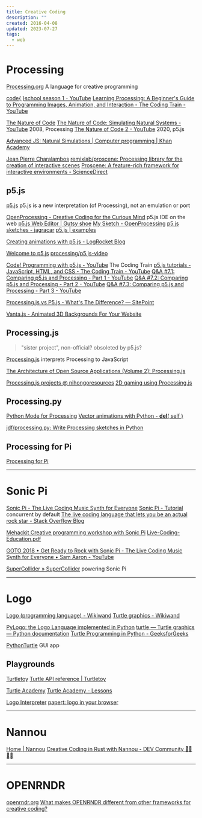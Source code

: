 ```yaml
---
title: Creative Coding
description: ""
created: 2016-04-08
updated: 2023-07-27
tags:
  - web
---
```


# Processing

[Processing.org](https://processing.org/) A language for creative programming

[code{ }school season 1 - YouTube](https://www.youtube.com/playlist?list=PLcKpytGyWm9rYbF9URFAjKy2MyWKZe0KS)
[Learning Processing: A Beginner's Guide to Programming Images, Animation, and Interaction - The Coding Train - YouTube](https://www.youtube.com/user/shiffman/playlists?view=50&shelf_id=2&sort=dd)

[The Nature of Code](http://natureofcode.com/book/)
[The Nature of Code: Simulating Natural Systems - YouTube](https://www.youtube.com/playlist?list=PLRqwX-V7Uu6aFlwukCmDf0-1-uSR7mklK) 2008, Processing
[The Nature of Code 2 - YouTube](https://www.youtube.com/playlist?list=PLRqwX-V7Uu6ZV4yEcW3uDwOgGXKUUsPOM) 2020, p5.js

[Advanced JS: Natural Simulations | Computer programming | Khan Academy](https://www.khanacademy.org/computing/computer-programming/programming-natural-simulations)

[Jean Pierre Charalambos](http://nakednous.github.io/)
[remixlab/proscene: Processing library for the creation of interactive scenes](https://github.com/remixlab/proscene)
[Proscene: A feature-rich framework for interactive environments - ScienceDirect](https://www.sciencedirect.com/science/article/pii/S235271101730002X)

## p5.js

[p5.js](http://p5js.org/) p5.js is a new interpretation (of Processing), not an emulation or port

[OpenProcessing - Creative Coding for the Curious Mind](https://www.openprocessing.org/) p5.js IDE on the web
[p5.js Web Editor | Gutsy shoe](https://editor.p5js.org/)
[My Sketch - OpenProcessing](https://www.openprocessing.org/sketch/create)
[p5.js sketches - jagracar](https://jagracar.com/p5jsSketches.php)
[p5.js | examples](https://p5js.org/examples/#demos)

[Creating animations with p5.js - LogRocket Blog](https://blog.logrocket.com/creating-animations-p5-js/)

[Welcome to p5.js](http://hello.p5js.org/)
[processing/p5.js-video](https://github.com/processing/p5.js-video#hello-p5)

[Code! Programming with p5.js - YouTube](https://www.youtube.com/playlist?list=PLRqwX-V7Uu6Zy51Q-x9tMWIv9cueOFTFA) The Coding Train
[p5.js tutorials - JavaScript, HTML, and CSS - The Coding Train - YouTube](https://www.youtube.com/user/shiffman/playlists?view=50&shelf_id=14&sort=dd)
[Q&A #7.1: Comparing p5.js and Processing - Part 1 - YouTube](https://www.youtube.com/watch?v=AmlAiKsiy0o)
[Q&A #7.2: Comparing p5.js and Processing - Part 2 - YouTube](https://www.youtube.com/watch?v=AsjPJ5AWkDc)
[Q&A #7.3: Comparing p5.js and Processing - Part 3 - YouTube](https://www.youtube.com/watch?v=_y8rEHjqzRA)

[Processing.js vs P5.js - What's The Difference? — SitePoint](https://www.sitepoint.com/processing-js-vs-p5-js-whats-difference/)

[Vanta.js - Animated 3D Backgrounds For Your Website](https://www.vantajs.com/)

## Processing.js

> "sister project", non-official? obsoleted by p5.js?

[Processing.js](http://processingjs.org/) interprets Processing to JavaScript

[The Architecture of Open Source Applications (Volume 2): Processing.js](http://aosabook.org/en/pjs.html)

[Processing.js projects @ nihongoresources](http://processingjs.nihongoresources.com/)
[2D gaming using Processing.js](http://processingjs.nihongoresources.com/test/PjsGameEngine/docs/tutorial/basic.html)

## Processing.py

[Python Mode for Processing](http://py.processing.org/)
[Vector animations with Python - **del**( self )](https://zulko.github.io/blog/2014/09/20/vector-animations-with-python/)

[jdf/processing.py: Write Processing sketches in Python](https://github.com/jdf/processing.py)

## Processing for Pi

[Processing for Pi](https://pi.processing.org/)

---

# Sonic Pi

[Sonic Pi - The Live Coding Music Synth for Everyone](https://sonic-pi.net/)
[Sonic Pi - Tutorial](https://sonic-pi.net/tutorial.html)
concurrent by default
[The live coding language that lets you be an actual rock star - Stack Overflow Blog](https://stackoverflow.blog/2020/01/29/the-live-coding-language-that-lets-you-be-an-actual-rock-star/)

[Mehackit Creative programming workshop with Sonic Pi](https://sonic-pi.mehackit.org/)
[Live-Coding-Education.pdf](https://sonic-pi.net/files/articles/Live-Coding-Education.pdf)

[GOTO 2018 • Get Ready to Rock with Sonic Pi - The Live Coding Music Synth for Everyone • Sam Aaron - YouTube](https://www.youtube.com/watch?v=OLLwG_SN8oo)

[SuperCollider » SuperCollider](https://supercollider.github.io/) powering Sonic Pi

---

# Logo

[Logo (programming language) - Wikiwand](<https://www.wikiwand.com/en/Logo_(programming_language)>)
[Turtle graphics - Wikiwand](https://www.wikiwand.com/en/Turtle_graphics)

[PyLogo: the Logo Language implemented in Python](http://www.ianbicking.org/docs/PyLogo_lightning.html)
[turtle — Turtle graphics — Python documentation](https://docs.python.org/3/library/turtle.html)
[Turtle Programming in Python - GeeksforGeeks](https://www.geeksforgeeks.org/turtle-programming-python/)

[PythonTurtle](http://pythonturtle.org/) GUI app

## Playgrounds

[Turtletoy](https://turtletoy.net/)
[Turtle API reference | Turtletoy](https://turtletoy.net/syntax)

[Turtle Academy](https://turtleacademy.com/)
[Turtle Academy - Lessons](https://turtleacademy.com//lessons)

[Logo Interpreter](https://www.calormen.com/jslogo/)
[papert: logo in your browser](http://logo.twentygototen.org/)

---

# Nannou

[Home | Nannou](https://nannou.cc/)
[Creative Coding in Rust with Nannou - DEV Community 👩‍💻👨‍💻](https://dev.to/deciduously/creative-coding-in-rust-with-nannou-1lbl)

---

# OPENRNDR

[openrndr.org](https://openrndr.org/)
[What makes OPENRNDR different from other frameworks for creative coding?](https://medium.com/openrndr/what-makes-openrndr-different-from-other-frameworks-for-creative-coding-12b4919b0a49)
